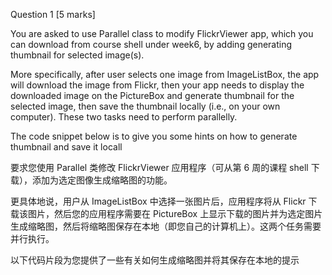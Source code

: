 Question 1 [5 marks] 

You are asked to use Parallel class to modify FlickrViewer app, which you can download from course shell under week6, by adding generating thumbnail for selected image(s). 

More specifically, after user selects one image from ImageListBox, the app will download the image from Flickr, then your app needs to display the downloaded image on the PictureBox and generate thumbnail for the selected image, then save the thumbnail locally (i.e., on your own computer). These two tasks need to perform parallelly. 

The code snippet below is to give you some hints on how to generate thumbnail and save it locall


要求您使用 Parallel 类修改 FlickrViewer 应用程序（可从第 6 周的课程 shell 下载），添加为选定图像生成缩略图的功能。

更具体地说，用户从 ImageListBox 中选择一张图片后，应用程序将从 Flickr 下载该图片，然后您的应用程序需要在 PictureBox 上显示下载的图片并为选定图片生成缩略图，然后将缩略图保存在本地（即您自己的计算机上）。这两个任务需要并行执行。

以下代码片段为您提供了一些有关如何生成缩略图并将其保存在本地的提示